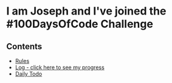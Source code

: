 # I am Joseph and I've joined the #100DaysOfCode Challenge

## Contents

- [Rules](rules.md)
- [Log - click here to see my progress](log.md)
- [Daily Todo](todo.md)